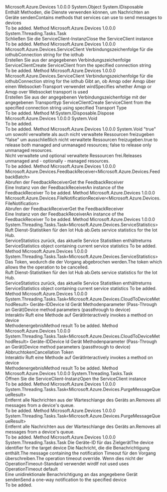 <Type Name="ServiceClient" FullName="Microsoft.Azure.Devices.ServiceClient">
  <TypeSignature Language="C#" Value="public abstract class ServiceClient : IDisposable" />
  <TypeSignature Language="ILAsm" Value=".class public auto ansi abstract beforefieldinit ServiceClient extends System.Object implements class System.IDisposable" />
  <TypeSignature Language="DocId" Value="T:Microsoft.Azure.Devices.ServiceClient" />
  <TypeSignature Language="VB.NET" Value="Public MustInherit Class ServiceClient&#xA;Implements IDisposable" />
  <TypeSignature Language="F#" Value="type ServiceClient = class&#xA;    interface IDisposable" />
  <AssemblyInfo>
    <AssemblyName>Microsoft.Azure.Devices</AssemblyName>
    <AssemblyVersion>1.0.0.0</AssemblyVersion>
  </AssemblyInfo>
  <Base>
    <BaseTypeName>System.Object</BaseTypeName>
  </Base>
  <Interfaces>
    <Interface>
      <InterfaceName>System.IDisposable</InterfaceName>
    </Interface>
  </Interfaces>
  <Docs>
    <summary>
            <span data-ttu-id="9dd03-101">Enthält Methoden, die Dienste verwenden können, um Nachrichten an Geräte senden</span><span class="sxs-lookup"><span data-stu-id="9dd03-101">Contains methods that services can use to send messages to devices</span></span>
            </summary>
    <remarks>To be added.</remarks>
  </Docs>
  <Members>
    <Member MemberName="CloseAsync">
      <MemberSignature Language="C#" Value="public abstract System.Threading.Tasks.Task CloseAsync ();" />
      <MemberSignature Language="ILAsm" Value=".method public hidebysig newslot virtual instance class System.Threading.Tasks.Task CloseAsync() cil managed" />
      <MemberSignature Language="DocId" Value="M:Microsoft.Azure.Devices.ServiceClient.CloseAsync" />
      <MemberSignature Language="VB.NET" Value="Public MustOverride Function CloseAsync () As Task" />
      <MemberSignature Language="F#" Value="abstract member CloseAsync : unit -&gt; System.Threading.Tasks.Task" Usage="serviceClient.CloseAsync " />
      <MemberType>Method</MemberType>
      <AssemblyInfo>
        <AssemblyName>Microsoft.Azure.Devices</AssemblyName>
        <AssemblyVersion>1.0.0.0</AssemblyVersion>
      </AssemblyInfo>
      <ReturnValue>
        <ReturnType>System.Threading.Tasks.Task</ReturnType>
      </ReturnValue>
      <Parameters />
      <Docs>
        <summary>
            <span data-ttu-id="9dd03-102">Schließen Sie die ServiceClient-Instanz</span><span class="sxs-lookup"><span data-stu-id="9dd03-102">Close the ServiceClient instance</span></span>
            </summary>
        <returns />
        <remarks>To be added.</remarks>
      </Docs>
    </Member>
    <Member MemberName="CreateFromConnectionString">
      <MemberSignature Language="C#" Value="public static Microsoft.Azure.Devices.ServiceClient CreateFromConnectionString (string connectionString);" />
      <MemberSignature Language="ILAsm" Value=".method public static hidebysig class Microsoft.Azure.Devices.ServiceClient CreateFromConnectionString(string connectionString) cil managed" />
      <MemberSignature Language="DocId" Value="M:Microsoft.Azure.Devices.ServiceClient.CreateFromConnectionString(System.String)" />
      <MemberSignature Language="VB.NET" Value="Public Shared Function CreateFromConnectionString (connectionString As String) As ServiceClient" />
      <MemberSignature Language="F#" Value="static member CreateFromConnectionString : string -&gt; Microsoft.Azure.Devices.ServiceClient" Usage="Microsoft.Azure.Devices.ServiceClient.CreateFromConnectionString connectionString" />
      <MemberType>Method</MemberType>
      <AssemblyInfo>
        <AssemblyName>Microsoft.Azure.Devices</AssemblyName>
        <AssemblyVersion>1.0.0.0</AssemblyVersion>
      </AssemblyInfo>
      <ReturnValue>
        <ReturnType>Microsoft.Azure.Devices.ServiceClient</ReturnType>
      </ReturnValue>
      <Parameters>
        <Parameter Name="connectionString" Type="System.String" />
      </Parameters>
      <Docs>
        <param name="connectionString"><span data-ttu-id="9dd03-103">Verbindungszeichenfolge für die iothub</span><span class="sxs-lookup"><span data-stu-id="9dd03-103">Connection string for the iothub</span></span></param>
        <summary>
            <span data-ttu-id="9dd03-104">Erstellen Sie aus der angegebenen Verbindungszeichenfolge ServiceClient</span><span class="sxs-lookup"><span data-stu-id="9dd03-104">Create ServiceClient from the specified connection string</span></span>
            </summary>
        <returns />
        <remarks>To be added.</remarks>
      </Docs>
    </Member>
    <Member MemberName="CreateFromConnectionString">
      <MemberSignature Language="C#" Value="public static Microsoft.Azure.Devices.ServiceClient CreateFromConnectionString (string connectionString, Microsoft.Azure.Devices.TransportType transportType);" />
      <MemberSignature Language="ILAsm" Value=".method public static hidebysig class Microsoft.Azure.Devices.ServiceClient CreateFromConnectionString(string connectionString, valuetype Microsoft.Azure.Devices.TransportType transportType) cil managed" />
      <MemberSignature Language="DocId" Value="M:Microsoft.Azure.Devices.ServiceClient.CreateFromConnectionString(System.String,Microsoft.Azure.Devices.TransportType)" />
      <MemberSignature Language="F#" Value="static member CreateFromConnectionString : string * Microsoft.Azure.Devices.TransportType -&gt; Microsoft.Azure.Devices.ServiceClient" Usage="Microsoft.Azure.Devices.ServiceClient.CreateFromConnectionString (connectionString, transportType)" />
      <MemberType>Method</MemberType>
      <AssemblyInfo>
        <AssemblyName>Microsoft.Azure.Devices</AssemblyName>
        <AssemblyVersion>1.0.0.0</AssemblyVersion>
      </AssemblyInfo>
      <ReturnValue>
        <ReturnType>Microsoft.Azure.Devices.ServiceClient</ReturnType>
      </ReturnValue>
      <Parameters>
        <Parameter Name="connectionString" Type="System.String" />
        <Parameter Name="transportType" Type="Microsoft.Azure.Devices.TransportType" />
      </Parameters>
      <Docs>
        <param name="connectionString"><span data-ttu-id="9dd03-105">Verbindungszeichenfolge für die iothub</span><span class="sxs-lookup"><span data-stu-id="9dd03-105">Connection string for the iothub</span></span></param>
        <param name="transportType"><span data-ttu-id="9dd03-106">Gibt an, ob Amqp oder Amqp über einen Websocket-Transport verwendet wird</span><span class="sxs-lookup"><span data-stu-id="9dd03-106">Specifies whether Amqp or Amqp over Websocket transport is used</span></span></param>
        <summary>
            <span data-ttu-id="9dd03-107">Erstellen Sie aus der angegebenen Verbindungszeichenfolge mit der angegebenen Transporttyp ServiceClient</span><span class="sxs-lookup"><span data-stu-id="9dd03-107">Create ServiceClient from the specified connection string using specified Transport Type</span></span>
            </summary>
        <returns />
        <remarks>To be added.</remarks>
      </Docs>
    </Member>
    <Member MemberName="Dispose">
      <MemberSignature Language="C#" Value="public void Dispose ();" />
      <MemberSignature Language="ILAsm" Value=".method public hidebysig newslot virtual instance void Dispose() cil managed" />
      <MemberSignature Language="DocId" Value="M:Microsoft.Azure.Devices.ServiceClient.Dispose" />
      <MemberSignature Language="VB.NET" Value="Public Sub Dispose ()" />
      <MemberSignature Language="F#" Value="abstract member Dispose : unit -&gt; unit&#xA;override this.Dispose : unit -&gt; unit" Usage="serviceClient.Dispose " />
      <MemberType>Method</MemberType>
      <Implements>
        <InterfaceMember>M:System.IDisposable.Dispose</InterfaceMember>
      </Implements>
      <AssemblyInfo>
        <AssemblyName>Microsoft.Azure.Devices</AssemblyName>
        <AssemblyVersion>1.0.0.0</AssemblyVersion>
      </AssemblyInfo>
      <ReturnValue>
        <ReturnType>System.Void</ReturnType>
      </ReturnValue>
      <Parameters />
      <Docs>
        <summary>To be added.</summary>
        <remarks>To be added.</remarks>
        <inheritdoc />
      </Docs>
    </Member>
    <Member MemberName="Dispose">
      <MemberSignature Language="C#" Value="protected virtual void Dispose (bool disposing);" />
      <MemberSignature Language="ILAsm" Value=".method familyhidebysig newslot virtual instance void Dispose(bool disposing) cil managed" />
      <MemberSignature Language="DocId" Value="M:Microsoft.Azure.Devices.ServiceClient.Dispose(System.Boolean)" />
      <MemberSignature Language="VB.NET" Value="Protected Overridable Sub Dispose (disposing As Boolean)" />
      <MemberSignature Language="F#" Value="abstract member Dispose : bool -&gt; unit&#xA;override this.Dispose : bool -&gt; unit" Usage="serviceClient.Dispose disposing" />
      <MemberType>Method</MemberType>
      <AssemblyInfo>
        <AssemblyName>Microsoft.Azure.Devices</AssemblyName>
        <AssemblyVersion>1.0.0.0</AssemblyVersion>
      </AssemblyInfo>
      <ReturnValue>
        <ReturnType>System.Void</ReturnType>
      </ReturnValue>
      <Parameters>
        <Parameter Name="disposing" Type="System.Boolean" />
      </Parameters>
      <Docs>
        <param name="disposing">
          <span data-ttu-id="9dd03-108"><c>"true"</c> um sowohl verwaltete als auch nicht verwaltete Ressourcen freizugeben <c>"false"</c> um ausschließlich nicht verwaltete Ressourcen freizugeben.</span><span class="sxs-lookup"><span data-stu-id="9dd03-108"><c>true</c> to release both managed and unmanaged resources; <c>false</c> to release only unmanaged resources.</span></span></param>
        <summary>
            <span data-ttu-id="9dd03-109">Nicht verwaltete und optional verwaltete Ressourcen frei.</span><span class="sxs-lookup"><span data-stu-id="9dd03-109">Releases unmanaged and - optionally - managed resources.</span></span>
            </summary>
        <remarks>To be added.</remarks>
      </Docs>
    </Member>
    <Member MemberName="GetFeedbackReceiver">
      <MemberSignature Language="C#" Value="public abstract Microsoft.Azure.Devices.FeedbackReceiver&lt;Microsoft.Azure.Devices.FeedbackBatch&gt; GetFeedbackReceiver ();" />
      <MemberSignature Language="ILAsm" Value=".method public hidebysig newslot virtual instance class Microsoft.Azure.Devices.FeedbackReceiver`1&lt;class Microsoft.Azure.Devices.FeedbackBatch&gt; GetFeedbackReceiver() cil managed" />
      <MemberSignature Language="DocId" Value="M:Microsoft.Azure.Devices.ServiceClient.GetFeedbackReceiver" />
      <MemberSignature Language="VB.NET" Value="Public MustOverride Function GetFeedbackReceiver () As FeedbackReceiver(Of FeedbackBatch)" />
      <MemberSignature Language="F#" Value="abstract member GetFeedbackReceiver : unit -&gt; Microsoft.Azure.Devices.FeedbackReceiver&lt;Microsoft.Azure.Devices.FeedbackBatch&gt;" Usage="serviceClient.GetFeedbackReceiver " />
      <MemberType>Method</MemberType>
      <AssemblyInfo>
        <AssemblyName>Microsoft.Azure.Devices</AssemblyName>
        <AssemblyVersion>1.0.0.0</AssemblyVersion>
      </AssemblyInfo>
      <ReturnValue>
        <ReturnType>Microsoft.Azure.Devices.FeedbackReceiver&lt;Microsoft.Azure.Devices.FeedbackBatch&gt;</ReturnType>
      </ReturnValue>
      <Parameters />
      <Docs>
        <summary>
            <span data-ttu-id="9dd03-110">Abrufen der FeedbackReceiver</span><span class="sxs-lookup"><span data-stu-id="9dd03-110">Get the FeedbackReceiver</span></span>
            </summary>
        <returns><span data-ttu-id="9dd03-111">Eine Instanz von der FeedbackReceiver</span><span class="sxs-lookup"><span data-stu-id="9dd03-111">An instance of the FeedbackReceiver</span></span></returns>
        <remarks>To be added.</remarks>
      </Docs>
    </Member>
    <Member MemberName="GetFileNotificationReceiver">
      <MemberSignature Language="C#" Value="public abstract Microsoft.Azure.Devices.FileNotificationReceiver&lt;Microsoft.Azure.Devices.FileNotification&gt; GetFileNotificationReceiver ();" />
      <MemberSignature Language="ILAsm" Value=".method public hidebysig newslot virtual instance class Microsoft.Azure.Devices.FileNotificationReceiver`1&lt;class Microsoft.Azure.Devices.FileNotification&gt; GetFileNotificationReceiver() cil managed" />
      <MemberSignature Language="DocId" Value="M:Microsoft.Azure.Devices.ServiceClient.GetFileNotificationReceiver" />
      <MemberSignature Language="VB.NET" Value="Public MustOverride Function GetFileNotificationReceiver () As FileNotificationReceiver(Of FileNotification)" />
      <MemberSignature Language="F#" Value="abstract member GetFileNotificationReceiver : unit -&gt; Microsoft.Azure.Devices.FileNotificationReceiver&lt;Microsoft.Azure.Devices.FileNotification&gt;" Usage="serviceClient.GetFileNotificationReceiver " />
      <MemberType>Method</MemberType>
      <AssemblyInfo>
        <AssemblyName>Microsoft.Azure.Devices</AssemblyName>
        <AssemblyVersion>1.0.0.0</AssemblyVersion>
      </AssemblyInfo>
      <ReturnValue>
        <ReturnType>Microsoft.Azure.Devices.FileNotificationReceiver&lt;Microsoft.Azure.Devices.FileNotification&gt;</ReturnType>
      </ReturnValue>
      <Parameters />
      <Docs>
        <summary>
            <span data-ttu-id="9dd03-112">Abrufen der FeedbackReceiver</span><span class="sxs-lookup"><span data-stu-id="9dd03-112">Get the FeedbackReceiver</span></span>
            </summary>
        <returns><span data-ttu-id="9dd03-113">Eine Instanz von der FeedbackReceiver</span><span class="sxs-lookup"><span data-stu-id="9dd03-113">An instance of the FeedbackReceiver</span></span></returns>
        <remarks>To be added.</remarks>
      </Docs>
    </Member>
    <Member MemberName="GetServiceStatisticsAsync">
      <MemberSignature Language="C#" Value="public abstract System.Threading.Tasks.Task&lt;Microsoft.Azure.Devices.ServiceStatistics&gt; GetServiceStatisticsAsync ();" />
      <MemberSignature Language="ILAsm" Value=".method public hidebysig newslot virtual instance class System.Threading.Tasks.Task`1&lt;class Microsoft.Azure.Devices.ServiceStatistics&gt; GetServiceStatisticsAsync() cil managed" />
      <MemberSignature Language="DocId" Value="M:Microsoft.Azure.Devices.ServiceClient.GetServiceStatisticsAsync" />
      <MemberSignature Language="VB.NET" Value="Public MustOverride Function GetServiceStatisticsAsync () As Task(Of ServiceStatistics)" />
      <MemberSignature Language="F#" Value="abstract member GetServiceStatisticsAsync : unit -&gt; System.Threading.Tasks.Task&lt;Microsoft.Azure.Devices.ServiceStatistics&gt;" Usage="serviceClient.GetServiceStatisticsAsync " />
      <MemberType>Method</MemberType>
      <AssemblyInfo>
        <AssemblyName>Microsoft.Azure.Devices</AssemblyName>
        <AssemblyVersion>1.0.0.0</AssemblyVersion>
      </AssemblyInfo>
      <ReturnValue>
        <ReturnType>System.Threading.Tasks.Task&lt;Microsoft.Azure.Devices.ServiceStatistics&gt;</ReturnType>
      </ReturnValue>
      <Parameters />
      <Docs>
        <summary>
            <span data-ttu-id="9dd03-114">Ruft Dienst-Statistiken für den Iot Hub ab.</span><span class="sxs-lookup"><span data-stu-id="9dd03-114">Gets service statistics for the Iot Hub.</span></span>
            </summary>
        <returns><span data-ttu-id="9dd03-115">ServiceStatistics zurück, das aktuelle Service Statistiken enthält</span><span class="sxs-lookup"><span data-stu-id="9dd03-115">returns ServiceStatistics object containing current service statistics</span></span></returns>
        <remarks>To be added.</remarks>
      </Docs>
    </Member>
    <Member MemberName="GetServiceStatisticsAsync">
      <MemberSignature Language="C#" Value="public abstract System.Threading.Tasks.Task&lt;Microsoft.Azure.Devices.ServiceStatistics&gt; GetServiceStatisticsAsync (System.Threading.CancellationToken cancellationToken);" />
      <MemberSignature Language="ILAsm" Value=".method public hidebysig newslot virtual instance class System.Threading.Tasks.Task`1&lt;class Microsoft.Azure.Devices.ServiceStatistics&gt; GetServiceStatisticsAsync(valuetype System.Threading.CancellationToken cancellationToken) cil managed" />
      <MemberSignature Language="DocId" Value="M:Microsoft.Azure.Devices.ServiceClient.GetServiceStatisticsAsync(System.Threading.CancellationToken)" />
      <MemberSignature Language="F#" Value="abstract member GetServiceStatisticsAsync : System.Threading.CancellationToken -&gt; System.Threading.Tasks.Task&lt;Microsoft.Azure.Devices.ServiceStatistics&gt;" Usage="serviceClient.GetServiceStatisticsAsync cancellationToken" />
      <MemberType>Method</MemberType>
      <AssemblyInfo>
        <AssemblyName>Microsoft.Azure.Devices</AssemblyName>
        <AssemblyVersion>1.0.0.0</AssemblyVersion>
      </AssemblyInfo>
      <ReturnValue>
        <ReturnType>System.Threading.Tasks.Task&lt;Microsoft.Azure.Devices.ServiceStatistics&gt;</ReturnType>
      </ReturnValue>
      <Parameters>
        <Parameter Name="cancellationToken" Type="System.Threading.CancellationToken" />
      </Parameters>
      <Docs>
        <param name="cancellationToken">
            <span data-ttu-id="9dd03-116">Das Token, wodurch die der Vorgang abgebrochen werden.</span><span class="sxs-lookup"><span data-stu-id="9dd03-116">The token which allows the the operation to be cancelled.</span></span>
            </param>
        <summary>
            <span data-ttu-id="9dd03-117">Ruft Dienst-Statistiken für den Iot Hub ab.</span><span class="sxs-lookup"><span data-stu-id="9dd03-117">Gets service statistics for the Iot Hub.</span></span>
            </summary>
        <returns><span data-ttu-id="9dd03-118">ServiceStatistics zurück, das aktuelle Service Statistiken enthält</span><span class="sxs-lookup"><span data-stu-id="9dd03-118">returns ServiceStatistics object containing current service statistics</span></span></returns>
        <remarks>To be added.</remarks>
      </Docs>
    </Member>
    <Member MemberName="InvokeDeviceMethodAsync">
      <MemberSignature Language="C#" Value="public abstract System.Threading.Tasks.Task&lt;Microsoft.Azure.Devices.CloudToDeviceMethodResult&gt; InvokeDeviceMethodAsync (string deviceId, Microsoft.Azure.Devices.CloudToDeviceMethod cloudToDeviceMethod);" />
      <MemberSignature Language="ILAsm" Value=".method public hidebysig newslot virtual instance class System.Threading.Tasks.Task`1&lt;class Microsoft.Azure.Devices.CloudToDeviceMethodResult&gt; InvokeDeviceMethodAsync(string deviceId, class Microsoft.Azure.Devices.CloudToDeviceMethod cloudToDeviceMethod) cil managed" />
      <MemberSignature Language="DocId" Value="M:Microsoft.Azure.Devices.ServiceClient.InvokeDeviceMethodAsync(System.String,Microsoft.Azure.Devices.CloudToDeviceMethod)" />
      <MemberSignature Language="F#" Value="abstract member InvokeDeviceMethodAsync : string * Microsoft.Azure.Devices.CloudToDeviceMethod -&gt; System.Threading.Tasks.Task&lt;Microsoft.Azure.Devices.CloudToDeviceMethodResult&gt;" Usage="serviceClient.InvokeDeviceMethodAsync (deviceId, cloudToDeviceMethod)" />
      <MemberType>Method</MemberType>
      <AssemblyInfo>
        <AssemblyName>Microsoft.Azure.Devices</AssemblyName>
        <AssemblyVersion>1.0.0.0</AssemblyVersion>
      </AssemblyInfo>
      <ReturnValue>
        <ReturnType>System.Threading.Tasks.Task&lt;Microsoft.Azure.Devices.CloudToDeviceMethodResult&gt;</ReturnType>
      </ReturnValue>
      <Parameters>
        <Parameter Name="deviceId" Type="System.String" />
        <Parameter Name="cloudToDeviceMethod" Type="Microsoft.Azure.Devices.CloudToDeviceMethod" />
      </Parameters>
      <Docs>
        <param name="deviceId"><span data-ttu-id="9dd03-119">Geräte-ID</span><span class="sxs-lookup"><span data-stu-id="9dd03-119">Device Id</span></span></param>
        <param name="cloudToDeviceMethod"><span data-ttu-id="9dd03-120">Gerät Methodenparameter (Pass-Through an Gerät)</span><span class="sxs-lookup"><span data-stu-id="9dd03-120">Device method parameters (passthrough to device)</span></span></param>
        <summary>
            <span data-ttu-id="9dd03-121">Interaktiv Ruft eine Methode auf Gerät</span><span class="sxs-lookup"><span data-stu-id="9dd03-121">Interactively invokes a method on device</span></span>
            </summary>
        <returns><span data-ttu-id="9dd03-122">Methodenergebnis</span><span class="sxs-lookup"><span data-stu-id="9dd03-122">Method result</span></span></returns>
        <remarks>To be added.</remarks>
      </Docs>
    </Member>
    <Member MemberName="InvokeDeviceMethodAsync">
      <MemberSignature Language="C#" Value="public abstract System.Threading.Tasks.Task&lt;Microsoft.Azure.Devices.CloudToDeviceMethodResult&gt; InvokeDeviceMethodAsync (string deviceId, Microsoft.Azure.Devices.CloudToDeviceMethod cloudToDeviceMethod, System.Threading.CancellationToken cancellationToken);" />
      <MemberSignature Language="ILAsm" Value=".method public hidebysig newslot virtual instance class System.Threading.Tasks.Task`1&lt;class Microsoft.Azure.Devices.CloudToDeviceMethodResult&gt; InvokeDeviceMethodAsync(string deviceId, class Microsoft.Azure.Devices.CloudToDeviceMethod cloudToDeviceMethod, valuetype System.Threading.CancellationToken cancellationToken) cil managed" />
      <MemberSignature Language="DocId" Value="M:Microsoft.Azure.Devices.ServiceClient.InvokeDeviceMethodAsync(System.String,Microsoft.Azure.Devices.CloudToDeviceMethod,System.Threading.CancellationToken)" />
      <MemberSignature Language="F#" Value="abstract member InvokeDeviceMethodAsync : string * Microsoft.Azure.Devices.CloudToDeviceMethod * System.Threading.CancellationToken -&gt; System.Threading.Tasks.Task&lt;Microsoft.Azure.Devices.CloudToDeviceMethodResult&gt;" Usage="serviceClient.InvokeDeviceMethodAsync (deviceId, cloudToDeviceMethod, cancellationToken)" />
      <MemberType>Method</MemberType>
      <AssemblyInfo>
        <AssemblyName>Microsoft.Azure.Devices</AssemblyName>
        <AssemblyVersion>1.0.0.0</AssemblyVersion>
      </AssemblyInfo>
      <ReturnValue>
        <ReturnType>System.Threading.Tasks.Task&lt;Microsoft.Azure.Devices.CloudToDeviceMethodResult&gt;</ReturnType>
      </ReturnValue>
      <Parameters>
        <Parameter Name="deviceId" Type="System.String" />
        <Parameter Name="cloudToDeviceMethod" Type="Microsoft.Azure.Devices.CloudToDeviceMethod" />
        <Parameter Name="cancellationToken" Type="System.Threading.CancellationToken" />
      </Parameters>
      <Docs>
        <param name="deviceId"><span data-ttu-id="9dd03-123">Geräte-ID</span><span class="sxs-lookup"><span data-stu-id="9dd03-123">Device Id</span></span></param>
        <param name="cloudToDeviceMethod"><span data-ttu-id="9dd03-124">Gerät Methodenparameter (Pass-Through an Gerät)</span><span class="sxs-lookup"><span data-stu-id="9dd03-124">Device method parameters (passthrough to device)</span></span></param>
        <param name="cancellationToken"><span data-ttu-id="9dd03-125">Abbruchtoken</span><span class="sxs-lookup"><span data-stu-id="9dd03-125">Cancellation Token</span></span></param>
        <summary>
            <span data-ttu-id="9dd03-126">Interaktiv Ruft eine Methode auf Gerät</span><span class="sxs-lookup"><span data-stu-id="9dd03-126">Interactively invokes a method on device</span></span>
            </summary>
        <returns><span data-ttu-id="9dd03-127">Methodenergebnis</span><span class="sxs-lookup"><span data-stu-id="9dd03-127">Method result</span></span></returns>
        <remarks>To be added.</remarks>
      </Docs>
    </Member>
    <Member MemberName="OpenAsync">
      <MemberSignature Language="C#" Value="public abstract System.Threading.Tasks.Task OpenAsync ();" />
      <MemberSignature Language="ILAsm" Value=".method public hidebysig newslot virtual instance class System.Threading.Tasks.Task OpenAsync() cil managed" />
      <MemberSignature Language="DocId" Value="M:Microsoft.Azure.Devices.ServiceClient.OpenAsync" />
      <MemberSignature Language="VB.NET" Value="Public MustOverride Function OpenAsync () As Task" />
      <MemberSignature Language="F#" Value="abstract member OpenAsync : unit -&gt; System.Threading.Tasks.Task" Usage="serviceClient.OpenAsync " />
      <MemberType>Method</MemberType>
      <AssemblyInfo>
        <AssemblyName>Microsoft.Azure.Devices</AssemblyName>
        <AssemblyVersion>1.0.0.0</AssemblyVersion>
      </AssemblyInfo>
      <ReturnValue>
        <ReturnType>System.Threading.Tasks.Task</ReturnType>
      </ReturnValue>
      <Parameters />
      <Docs>
        <summary>
            <span data-ttu-id="9dd03-128">Öffnen Sie die ServiceClient-Instanz</span><span class="sxs-lookup"><span data-stu-id="9dd03-128">Open the ServiceClient instance</span></span>
            </summary>
        <returns />
        <remarks>To be added.</remarks>
      </Docs>
    </Member>
    <Member MemberName="PurgeMessageQueueAsync">
      <MemberSignature Language="C#" Value="public abstract System.Threading.Tasks.Task&lt;Microsoft.Azure.Devices.PurgeMessageQueueResult&gt; PurgeMessageQueueAsync (string deviceId);" />
      <MemberSignature Language="ILAsm" Value=".method public hidebysig newslot virtual instance class System.Threading.Tasks.Task`1&lt;class Microsoft.Azure.Devices.PurgeMessageQueueResult&gt; PurgeMessageQueueAsync(string deviceId) cil managed" />
      <MemberSignature Language="DocId" Value="M:Microsoft.Azure.Devices.ServiceClient.PurgeMessageQueueAsync(System.String)" />
      <MemberSignature Language="VB.NET" Value="Public MustOverride Function PurgeMessageQueueAsync (deviceId As String) As Task(Of PurgeMessageQueueResult)" />
      <MemberSignature Language="F#" Value="abstract member PurgeMessageQueueAsync : string -&gt; System.Threading.Tasks.Task&lt;Microsoft.Azure.Devices.PurgeMessageQueueResult&gt;" Usage="serviceClient.PurgeMessageQueueAsync deviceId" />
      <MemberType>Method</MemberType>
      <AssemblyInfo>
        <AssemblyName>Microsoft.Azure.Devices</AssemblyName>
        <AssemblyVersion>1.0.0.0</AssemblyVersion>
      </AssemblyInfo>
      <ReturnValue>
        <ReturnType>System.Threading.Tasks.Task&lt;Microsoft.Azure.Devices.PurgeMessageQueueResult&gt;</ReturnType>
      </ReturnValue>
      <Parameters>
        <Parameter Name="deviceId" Type="System.String" />
      </Parameters>
      <Docs>
        <param name="deviceId"></param>
        <summary>
            <span data-ttu-id="9dd03-129">Entfernt alle Nachrichten aus der Warteschlange des Geräts an.</span><span class="sxs-lookup"><span data-stu-id="9dd03-129">Removes all messages from a device's queue.</span></span>
            </summary>
        <returns />
        <remarks>To be added.</remarks>
      </Docs>
    </Member>
    <Member MemberName="PurgeMessageQueueAsync">
      <MemberSignature Language="C#" Value="public abstract System.Threading.Tasks.Task&lt;Microsoft.Azure.Devices.PurgeMessageQueueResult&gt; PurgeMessageQueueAsync (string deviceId, System.Threading.CancellationToken cancellationToken);" />
      <MemberSignature Language="ILAsm" Value=".method public hidebysig newslot virtual instance class System.Threading.Tasks.Task`1&lt;class Microsoft.Azure.Devices.PurgeMessageQueueResult&gt; PurgeMessageQueueAsync(string deviceId, valuetype System.Threading.CancellationToken cancellationToken) cil managed" />
      <MemberSignature Language="DocId" Value="M:Microsoft.Azure.Devices.ServiceClient.PurgeMessageQueueAsync(System.String,System.Threading.CancellationToken)" />
      <MemberSignature Language="F#" Value="abstract member PurgeMessageQueueAsync : string * System.Threading.CancellationToken -&gt; System.Threading.Tasks.Task&lt;Microsoft.Azure.Devices.PurgeMessageQueueResult&gt;" Usage="serviceClient.PurgeMessageQueueAsync (deviceId, cancellationToken)" />
      <MemberType>Method</MemberType>
      <AssemblyInfo>
        <AssemblyName>Microsoft.Azure.Devices</AssemblyName>
        <AssemblyVersion>1.0.0.0</AssemblyVersion>
      </AssemblyInfo>
      <ReturnValue>
        <ReturnType>System.Threading.Tasks.Task&lt;Microsoft.Azure.Devices.PurgeMessageQueueResult&gt;</ReturnType>
      </ReturnValue>
      <Parameters>
        <Parameter Name="deviceId" Type="System.String" />
        <Parameter Name="cancellationToken" Type="System.Threading.CancellationToken" />
      </Parameters>
      <Docs>
        <param name="deviceId"></param>
        <param name="cancellationToken"></param>
        <summary>
            <span data-ttu-id="9dd03-130">Entfernt alle Nachrichten aus der Warteschlange des Geräts an.</span><span class="sxs-lookup"><span data-stu-id="9dd03-130">Removes all messages from a device's queue.</span></span>
            </summary>
        <returns />
        <remarks>To be added.</remarks>
      </Docs>
    </Member>
    <Member MemberName="SendAsync">
      <MemberSignature Language="C#" Value="public abstract System.Threading.Tasks.Task SendAsync (string deviceId, Microsoft.Azure.Devices.Message message, Nullable&lt;TimeSpan&gt; timeout = null);" />
      <MemberSignature Language="ILAsm" Value=".method public hidebysig newslot virtual instance class System.Threading.Tasks.Task SendAsync(string deviceId, class Microsoft.Azure.Devices.Message message, valuetype System.Nullable`1&lt;valuetype System.TimeSpan&gt; timeout) cil managed" />
      <MemberSignature Language="DocId" Value="M:Microsoft.Azure.Devices.ServiceClient.SendAsync(System.String,Microsoft.Azure.Devices.Message,System.Nullable{System.TimeSpan})" />
      <MemberSignature Language="F#" Value="abstract member SendAsync : string * Microsoft.Azure.Devices.Message * Nullable&lt;TimeSpan&gt; -&gt; System.Threading.Tasks.Task" Usage="serviceClient.SendAsync (deviceId, message, timeout)" />
      <MemberType>Method</MemberType>
      <AssemblyInfo>
        <AssemblyName>Microsoft.Azure.Devices</AssemblyName>
        <AssemblyVersion>1.0.0.0</AssemblyVersion>
      </AssemblyInfo>
      <ReturnValue>
        <ReturnType>System.Threading.Tasks.Task</ReturnType>
      </ReturnValue>
      <Parameters>
        <Parameter Name="deviceId" Type="System.String" />
        <Parameter Name="message" Type="Microsoft.Azure.Devices.Message" />
        <Parameter Name="timeout" Type="System.Nullable&lt;System.TimeSpan&gt;" />
      </Parameters>
      <Docs>
        <param name="deviceId"><span data-ttu-id="9dd03-131">Die Geräte-ID für das Zielgerät</span><span class="sxs-lookup"><span data-stu-id="9dd03-131">The device identifier for the target device</span></span></param>
        <param name="message"><span data-ttu-id="9dd03-132">Die Nachricht, die die Benachrichtigung enthält.</span><span class="sxs-lookup"><span data-stu-id="9dd03-132">The message containing the notification</span></span></param>
        <param name="timeout"><span data-ttu-id="9dd03-133">Timeout für den Vorgang überschreiben.</span><span class="sxs-lookup"><span data-stu-id="9dd03-133">The operation timeout override.</span></span> <span data-ttu-id="9dd03-134">Wenn dies nicht der OperationTimeout-Standard verwendet wird</span><span class="sxs-lookup"><span data-stu-id="9dd03-134">If not used uses OperationTimeout default</span></span></param>
        <summary>
            <span data-ttu-id="9dd03-135">Eine unidirektionale Benachrichtigung an das angegebene Gerät senden</span><span class="sxs-lookup"><span data-stu-id="9dd03-135">Send a one-way notification to the specified device</span></span>
            </summary>
        <returns />
        <remarks>To be added.</remarks>
      </Docs>
    </Member>
  </Members>
</Type>